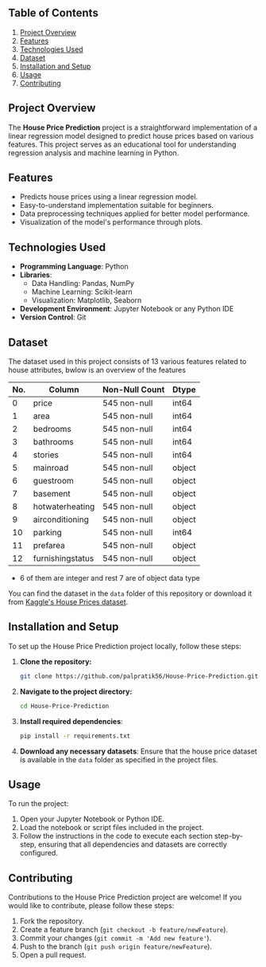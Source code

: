 ## Table of Contents
1. [Project Overview](#project-overview)
2. [Features](#features)
3. [Technologies Used](#technologies-used)
4. [Dataset](#dataset)
5. [Installation and Setup](#installation-and-setup)
6. [Usage](#usage)
7. [Contributing](#contributing)

## Project Overview

The **House Price Prediction** project is a straightforward implementation of a linear regression model designed to predict house prices based on various features. This project serves as an educational tool for understanding regression analysis and machine learning in Python.

## Features

- Predicts house prices using a linear regression model.
- Easy-to-understand implementation suitable for beginners.
- Data preprocessing techniques applied for better model performance.
- Visualization of the model's performance through plots.

## Technologies Used

- **Programming Language**: Python
- **Libraries**:
  - Data Handling: Pandas, NumPy
  - Machine Learning: Scikit-learn
  - Visualization: Matplotlib, Seaborn
- **Development Environment**: Jupyter Notebook or any Python IDE
- **Version Control**: Git

## Dataset

The dataset used in this project consists of 13 various features related to house attributes, bwlow is an overview of the features

| No. | Column            | Non-Null Count | Dtype   |
|-----|-------------------|----------------|---------|
| 0   | price             | 545 non-null   | int64   |
| 1   | area              | 545 non-null   | int64   |
| 2   | bedrooms          | 545 non-null   | int64   |
| 3   | bathrooms         | 545 non-null   | int64   |
| 4   | stories           | 545 non-null   | int64   |
| 5   | mainroad          | 545 non-null   | object  |
| 6   | guestroom         | 545 non-null   | object  |
| 7   | basement          | 545 non-null   | object  |
| 8   | hotwaterheating   | 545 non-null   | object  |
| 9   | airconditioning   | 545 non-null   | object  |
| 10  | parking           | 545 non-null   | int64   |
| 11  | prefarea          | 545 non-null   | object  |
| 12  | furnishingstatus  | 545 non-null   | object  |

- 6 of them are integer and rest 7 are of object data type               


You can find the dataset in the `data` folder of this repository or download it from [Kaggle's House Prices dataset](https://www.kaggle.com/c/house-prices-advanced-regression-techniques/data).

## Installation and Setup

To set up the House Price Prediction project locally, follow these steps:

1. **Clone the repository:**
    ```bash
    git clone https://github.com/palpratik56/House-Price-Prediction.git
    ```

2. **Navigate to the project directory:**
    ```bash
    cd House-Price-Prediction
    ```

3. **Install required dependencies**:
    ```bash
    pip install -r requirements.txt
    ```

4. **Download any necessary datasets**: Ensure that the house price dataset is available in the `data` folder as specified in the project files.

## Usage

To run the project:

1. Open your Jupyter Notebook or Python IDE.
2. Load the notebook or script files included in the project.
3. Follow the instructions in the code to execute each section step-by-step, ensuring that all dependencies and datasets are correctly configured.

## Contributing

Contributions to the House Price Prediction project are welcome! If you would like to contribute, please follow these steps:

1. Fork the repository.
2. Create a feature branch (`git checkout -b feature/newFeature`).
3. Commit your changes (`git commit -m 'Add new feature'`).
4. Push to the branch (`git push origin feature/newFeature`).
5. Open a pull request.
